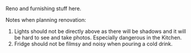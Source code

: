 Reno and furnishing stuff here.

Notes when planning renovation:
1. Lights should not be directly above as there will be shadows and it will be hard to see and take photos. Especially dangerous in the Kitchen.
2. Fridge should not be filmsy and noisy when pouring a cold drink.
